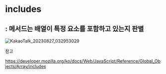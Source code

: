 # includes

## : 메서드는 배열이 특정 요소를 포함하고 있는지 판별

![KakaoTalk_20230827_032953029](https://github.com/byunjiin/CodingTest/assets/129635857/a6e90933-118f-4bd8-a6c3-54cf54ca20e6)

참고

https://developer.mozilla.org/ko/docs/Web/JavaScript/Reference/Global_Objects/Array/includes
